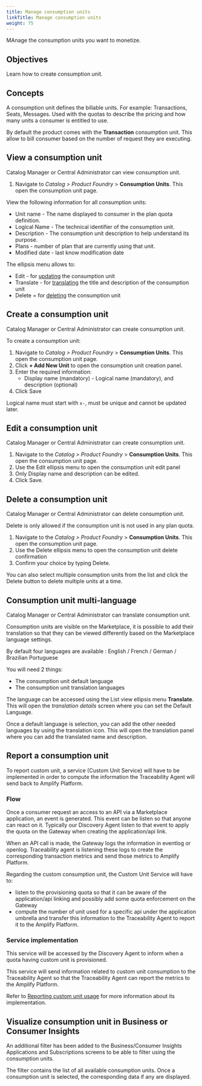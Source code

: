 ```yaml
---
title: Manage consumption units
linkTitle: Manage consumption units
weight: 75
---
```


MAnage the consumption units you want to monetize.

## Objectives

Learn how to create consumption unit.

## Concepts

A consumption unit defines the billable units. For example: Transactions, Seats, Messages. Used with the quotas to describe the pricing and how many units a consumer is entitled to use.

By default the product comes with the **Transaction** consumption unit. This allow to bill consumer based on the number of request they are executing.

## View a consumption unit

Catalog Manager or Central Administrator can view consumption unit.

1. Navigate to *Catalog > Product Foundry* > **Consumption Units**. This open the consumption unit page.

View the following information for all consumption units:

* Unit name - The name displayed to consumer in the plan quota definition.
* Logical Name - The technical identifier of the consumption unit.
* Description - The consumption unit description to help understand its purpose.
* Plans - number of plan that are currently using that unit.
* Modified date - last know modification date

The ellipsis menu allows to:

* Edit - for [updating](#edit-a-consumption-unit) the consumption unit
* Translate - for [translating](#consumption-unit-multi-language) the title and description of the consumption unit
* Delete = for [deleting](#delete-a-consumption-unit) the consumption unit

## Create a consumption unit

Catalog Manager or Central Administrator can create consumption unit.

To create a consumption unit:

1. Navigate to *Catalog > Product Foundry* > **Consumption Units**. This open the consumption unit page.
2. Click **+ Add New Unit** to open the consumption unit creation panel.
3. Enter the required information:
   * Display name (mandatory) - Logical name (mandatory), and description (optional)
4. Click Save

Logical name must start with `x-`, must be unique and cannot be updated later.

## Edit a consumption unit

Catalog Manager or Central Administrator can create consumption unit.

1. Navigate to the *Catalog > Product Foundry* > **Consumption Units**. This open the consumption unit page.
2. Use the Edit ellipsis menu to open the consumption unit edit panel
3. Only Display name and description can be edited.
4. Click Save.

## Delete a consumption unit

Catalog Manager or Central Administrator can delete consumption unit.

Delete is only allowed if the consumption unit is not used in any plan quota.

1. Navigate to the *Catalog > Product Foundry* > **Consumption Units**. This open the consumption unit page.
2. Use the Delete ellipsis menu to open the consumption unit delete confirmation
3. Confirm your choice by typing Delete.

You can also select multiple consumption units from the list and click the Delete button to delete multiple units at a time.

## Consumption unit multi-language

Catalog Manager or Central Administrator can translate consumption unit.

Consumption units are visible on the Marketplace, it is possible to add their translation so that they can be viewed differently based on the Marketplace language settings.

By default four languages are available : English / French / German / Brazilian Portuguese

You will need 2 things:

* The consumption unit default language
* The consumption unit translation languages

The language can be accessed using the List view ellipsis menu **Translate**. This will open the *translation details* screen where you can set the Default Language.

Once a default language is selection, you can add the other needed languages by using the translation icon. This will open the translation panel where you can add the translated name and description.

## Report a consumption unit

To report custom unit, a service (Custom Unit Service) will have to be implemented in order to compute the information the Traceability Agent will send back to Amplify Platform.

### Flow

Once a consumer request an access to an API via a Marketplace application, an event is generated. This event can be listen so that anyone can react on it. Typically our Discovery Agent listen to that event to apply the quota on the Gateway when creating the application/api link.

When an API call is made, the Gateway logs the information in eventlog or openlog. Traceability agent is listening these logs to create the corresponding transaction metrics and send those metrics to Amplify Platform.

Regarding the custom consumption unit, the Custom Unit Service will have to:

* listen to the provisioning quota so that it can be aware of the application/api linking and possibly add some quota enforcement on the Gateway
* compute the number of unit used for a specific api under the application umbrella and transfer this information to the Traceability Agent to report it to the Amplify Platform.

### Service implementation

This service will be accessed by the Discovery Agent to inform when a quota having custom unit is provisioned.

This service will send information related to custom unit consumption to the Traceability Agent so that the Traceability Agent can report the metrics to the Amplify Platform.

Refer to [Reporting custom unit usage](/docs/connect_manage_environ/connected_agent_common_reference/custom-unit-metrics) for more information about its implementation.

## Visualize consumption unit in Business or Consumer Insights

An additional filter has been added to the Business/Consumer Insights Applications and Subscriptions screens to be able to filter using the consumption units.

The filter contains the list of all available consumption units. Once a consumption unit is selected, the corresponding data if any are displayed.